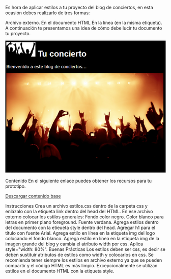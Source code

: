 Es hora de aplicar estilos a tu proyecto del blog de conciertos, en esta ocasión debes realizarlo de tres formas:

Archivo externo.
En el documento HTML
En la línea (en la misma etiqueta).
A continuación te presentamos una idea de cómo debe lucir tu documento tu proyecto.

<img src="/images/C02U1L1_contenido1.png">

Contenido
En el siguiente enlace puedes obtener los recursos para tu prototipo.

<a href="https://github.com/Next-University/Practica-CSS/blob/Ejercicio1/Descargas/contenido_base.zip" download="contenido_base.zip">
Descargar contenido base 
</a>

Instrucciones
Crea un archivo estilos.css dentro de la carpeta css y enlázalo con la etiqueta link dentro del head del HTML. En ese archivo externo colocar los estilos generales:
Fondo color negro.
Color blanco para letras en primer plano foreground.
Fuente verdana.
Agrega estilos dentro del documento con la etieueta style dentro del head.
Agregar h1 para el título con fuente Arial.
Agrega estilo en línea en la etiqueta img del logo colocando el fondo blanco.
Agrega estilo en línea en la etiqueta img de la imagen grande del blog y cambia el atributo width por css.
Aplica style="width: 80%".
Buenas Prácticas
Los estilos deben ser css, es decir se deben sustituir atributos de estilos como width y colocarlos en css.
Se recomienda tener siempre los estilos en archivo externo ya que se pueden compartir y el código HTML es más limpio.
Excepcionalmente se utilizan estilos en el documento HTML con la etiqueta style.